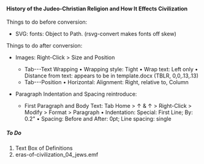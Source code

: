 #### History of the Judeo-Christian Religion and How It Effects Civilization

Things to do before conversion:

* SVG: fonts: Object to Path. (rsvg-convert makes fonts off skew)

Things to do after conversion:

* Images: Right-Click > Size and Position
	+ Tab---Text Wrapping
		• Wrapping style:			Tight
		• Wrap text:					Left only
		• Distance from text: appears to be in template.docx (TBLR, 0,0,.13,.13)
	+ Tab---Position
		• Horizontal:					Alignment: Right, relative to, Column

* Paragraph Indentation and Spacing reintroduce:
	+ First Paragraph and Body Text:
		Tab Home > ↑ 		& 	↑ > Right-Click > Modify > Format > Paragraph
			• Indentation: 	Special: First Line; By: 0.2"
			• Spacing:			Before and After: 0pt; Line spacing: single

##### To Do

1) Text Box of Definitions
2) eras-of-civilization_04_jews.emf